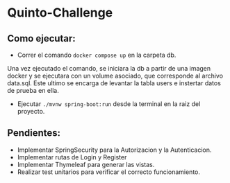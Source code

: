 # Quinto-Challenge


## Como ejecutar:
- Correr el comando `docker compose up` en la carpeta db.

Una vez ejecutado el comando, se iniciara la db a partir de una imagen docker
y se ejecutara con un volume asociado, que corresponde al archivo data.sql.
Este ultimo se encarga de levantar la tabla users e instertar datos de prueba en ella.

- Ejecutar `./mvnw spring-boot:run`  desde la terminal en la raiz del proyecto.



## Pendientes:
- Implementar SpringSecurity para la Autorizacion y la Autenticacion.
- Implementar rutas de Login y Register
- Implementar Thymeleaf para generar las vistas.
- Realizar test unitarios para verificar el correcto funcionamiento.

